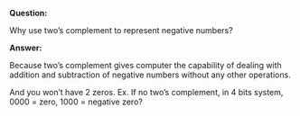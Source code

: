 **Question:**

Why use two’s complement to represent negative numbers?

**Answer:**

Because two’s complement gives computer the capability of dealing with addition and subtraction of negative numbers 
without any other operations. 

And you won’t have 2 zeros. Ex. If no two’s complement, in 4 bits system, 0000 = zero, 1000 = negative zero?
